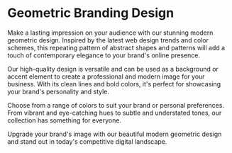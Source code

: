 <!--font:Poppins-->

# Geometric Branding Design

Make a lasting impression on your audience with our stunning modern geometric design. Inspired by the latest web design trends and color schemes, this repeating pattern of abstract shapes and patterns will add a touch of contemporary elegance to your brand's online presence.

Our high-quality design is versatile and can be used as a background or accent element to create a professional and modern image for your business. With its clean lines and bold colors, it's perfect for showcasing your brand's personality and style.

Choose from a range of colors to suit your brand or personal preferences. From vibrant and eye-catching hues to subtle and understated tones, our collection has something for everyone.

Upgrade your brand's image with our beautiful modern geometric design and stand out in today's competitive digital landscape.

<!--

Write me markdown content of website with wallpaper:

"A wallpaper with a repeating pattern of abstract geometric shapes and patterns, inspired by web design trends and color schemes."

The header of the page should not be copy of the text but rather a real content of the website which is using this wallpaper.


---


# Geometric Wallpaper for Modern Interiors

Enhance your home or office space with our stunning geometric wallpaper. Inspired by the latest web design trends and color schemes, this wallpaper features a repeating pattern of abstract shapes and patterns that will add a touch of modern sophistication to any room.

Made from high-quality materials, our wallpaper is durable and easy to install. Whether you're looking to create an accent wall or decorate an entire room, our geometric wallpaper is the perfect choice for a stylish and contemporary look.

Choose from a range of colors to suit your decor and personal style. From bold and vibrant hues to subtle and understated tones, our collection has something for everyone.

Order now and transform your space with our beautiful geometric wallpaper.


---


Heading should not include word "wallpaper". The website should not be about the wallpaper itself, wallpaper is just a related background, rewrite whole content.


---


# Elevate Your Space with Modern Geometric Design

Transform your home or office into a stylish and sophisticated space with our modern geometric design. Inspired by the latest web design trends and color schemes, this repeating pattern of abstract shapes and patterns will add a touch of contemporary elegance to any room.

Our high-quality design is versatile and can be used as a background for your website, social media profile, or any other digital platform. With its clean lines and bold colors, it's perfect for businesses looking to create a professional and modern image.

Choose from a range of colors to suit your brand or personal style. From vibrant and eye-catching hues to subtle and understated tones, our collection has something for everyone.

Upgrade your online presence with our beautiful modern geometric design and take your brand to the next level.


---


Heading is too long, rewrite whole content.


---


# Modern Geometric Design for Your Online Presence

Elevate your brand's online presence with our stunning modern geometric design. Inspired by the latest web design trends and color schemes, this repeating pattern of abstract shapes and patterns will add a touch of contemporary elegance to your website, social media profiles, or any other digital platform.

Our high-quality design is versatile and can be used as a background or accent element to create a professional and modern image for your business. With its clean lines and bold colors, it's perfect for showcasing your brand's personality and style.

Choose from a range of colors to suit your brand or personal preferences. From vibrant and eye-catching hues to subtle and understated tones, our collection has something for everyone.

Upgrade your online presence with our beautiful modern geometric design and make a lasting impression on your audience.


---


Heading is too long, rewrite whole content.


---


# Elevate Your Brand with Modern Geometric Design

Make a lasting impression on your audience with our stunning modern geometric design. Inspired by the latest web design trends and color schemes, this repeating pattern of abstract shapes and patterns will add a touch of contemporary elegance to your brand's online presence.

Our high-quality design is versatile and can be used as a background or accent element to create a professional and modern image for your business. With its clean lines and bold colors, it's perfect for showcasing your brand's personality and style.

Choose from a range of colors to suit your brand or personal preferences. From vibrant and eye-catching hues to subtle and understated tones, our collection has something for everyone.

Upgrade your brand's image with our beautiful modern geometric design and stand out in today's competitive digital landscape.


---


Write me a Google font which is best fitting for the website.

Pick from the list:
- Inter
- Montserrat
- Lobster
- Barlow Condensed
- Futura
- Lato
- Raleway
- Great Vibes
- Open Sans
- Playfair Display
- Dancing Script
- IBM Plex Sans
- Exo 2
- Poppins
- Alegreya
- Roboto
- Orbitron


Write just the font name nothing else.


---


Poppins

-->
